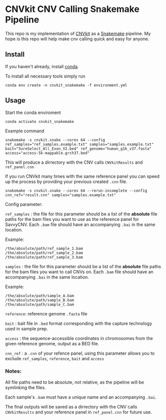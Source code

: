 # CNVkit CNV Calling Snakemake Pipeline

This repo is my implementation of [CNVkit](https://cnvkit.readthedocs.io/en/stable/) as a [Snakemake](https://snakemake.readthedocs.io/en/stable/) pipeline. My hope is this repo will help make cnv calling quick and easy for anyone.

## Install

If you haven't already, install [conda](https://conda.io/projects/conda/en/latest/user-guide/install/index.html).

To install all necessary tools simply run

`conda env create -n cnvkit_snakemake -f environment.yml`

## Usage

Start the conda enviroment

`conda activate cnvkit_snakemake`

Example command

`snakemake -s cnvkit.snake --cores 64 --config ref_samples="ref_samples.example.txt" samples="samples.example.txt" bait="SureSelect_All_Exon_V2.bed" ref_genome="human_g1k_v37.fasta" access="access-5k-mappable.grch37.bed"`

This will produce a dirrectory with the CNV calls `CNVkitResults` and `ref_panel.cnn`

If you run CNVkit many times with the same reference panel you can speed up the process by providing your previous created `.cnn` file.

`snakemake -s cnvkit.snake --cores 64 --rerun-incomplete --config cnn_ref="result.cnn" samples="samples.example.txt"`

Config parameter:

`ref_samples` : the file for this parameter should be a list of the **absolute** file paths for the bam files you want to use as the reference panel for SavvyCNV. Each `.bam` file should have an accompanying `.bai` in the same location.

Example:

```
/the/absolute/path/ref_sample_1.bam
/the/absolute/path/ref_sample_2.bam
/the/absolute/path/ref_sample_3.bam
```

`samples` : the file for this parameter should be a list of the **absolute** file paths for the bam files you want to call CNVs on. Each `.bam` file should have an accompanying `.bai` in the same location.

Example:
```
/the/absolute/path/sample_A.bam
/the/absolute/path/sample_B.bam
/the/absolute/path/sample_C.bam
```

`reference`: reference genome `.fasta` file

`bait` : bait file in `.bed` format corresponding with the capture technology used in sample prep.

`access` : the sequence-accessible coordinates in chromosomes from the given reference genome, output as a BED file.

`cnn_ref` : a `.cnn` of your refence panel, using this parameter allows you to exclude `ref_samples`, `reference`, `bait` and `access`

### Notes:

All file paths need to be absolute, not relative, as the pipeline will be symlinking the files.

Each sample's `.bam` must have a unique name and an accompanying `.bai`. 

The final outputs will be saved as a dirrectory with the CNV calls `CNVkitResults` and your reference panel in `ref_panel.cnn` for future use.


